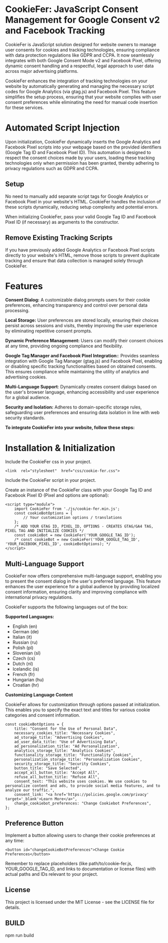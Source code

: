 # CookieFer: JavaScript Consent Management for Google Consent v2 and Facebook Tracking

CookieFer is JavaScript solution designed for website owners to manage user consents for cookies and tracking technologies, ensuring compliance with data protection regulations like GDPR and CCPA. It now seamlessly integrates with both Google Consent Mode v2 and Facebook Pixel, offering dynamic consent handling and a respectful, legal approach to user data across major advertising platforms.

CookieFer enhances the integration of tracking technologies on your website by automatically generating and managing the necessary script codes for Google Analytics (via gtag.js) and Facebook Pixel. This feature simplifies the setup process, ensuring that your website complies with user consent preferences while eliminating the need for manual code insertion for these services.

# Automated Script Injection

Upon initialization, CookieFer dynamically inserts the Google Analytics and Facebook Pixel scripts into your webpage based on the provided identifiers (Google Tag ID and Facebook Pixel ID). This automation is designed to respect the consent choices made by your users, loading these tracking technologies only when permission has been granted, thereby adhering to privacy regulations such as GDPR and CCPA.

## Setup

No need to manually add separate script tags for Google Analytics or Facebook Pixel in your website's HTML. CookieFer handles the inclusion of these scripts dynamically, reducing setup complexity and potential errors.

When initializing CookieFer, pass your valid Google Tag ID and Facebook Pixel ID (if necessary) as arguments to the constructor.

## Remove Existing Tracking Scripts 

If you have previously added Google Analytics or Facebook Pixel scripts directly to your website's HTML, remove those scripts to prevent duplicate tracking and ensure that data collection is managed solely through CookieFer.

# Features

**Consent Dialog:** A customizable dialog prompts users for their cookie preferences, enhancing transparency and control over personal data processing.

**Local Storage:** User preferences are stored locally, ensuring their choices persist across sessions and visits, thereby improving the user experience by eliminating repetitive consent prompts.

**Dynamic Preference Management:** Users can modify their consent choices at any time, providing ongoing compliance and flexibility.

**Google Tag Manager and Facebook Pixel Integration:**: Provides seamless integration with Google Tag Manager (gtag.js) and Facebook Pixel, enabling or disabling specific tracking functionalities based on obtained consents. This ensures compliance while maintaining the utility of analytics and advertising cookies.

**Multi-Language Support**: Dynamically creates consent dialogs based on the user's browser language, enhancing accessibility and user experience for a global audience.

**Security and Isolation:** Adheres to domain-specific storage rules, safeguarding user preferences and ensuring data isolation in line with web security standards.

**To integrate CookieFer into your website, follow these steps:**

# Installation & Initialization

Include the CookieFer css in your project.

    <link  rel="stylesheet"  href="css/cookie-fer.css">

Include the CookieFer script in your project.

Create an instance of the CookieFer class with your Google Tag ID and Facebook Pixel ID (Pixel and options are optional):

    <script type="module">
        import CookieFer from './js/cookie-fer.min.js';
        const cookieBotOptions = {
            // Your customization options / translations
        };
        /* ADD YOUR GTAG ID, PIXEL_ID, OPTIONS - CREATES GTAG/GA4 TAG, PIXEL TAG AND INITIALIZE COOKIES */
        const cookieBot = new CookieFer('YOUR_GOOGLE_TAG_ID');
        /* const cookieBot = new CookieFer('YOUR_GOOGLE_TAG_ID', 'YOUR_FACEBOOK_PIXEL_ID', cookieBotOptions); */
    </script>

## Multi-Language Support

CookieFer now offers comprehensive multi-language support, enabling you to present the consent dialog in the user's preferred language. This feature enhances the user experience for a global audience by providing localized consent information, ensuring clarity and improving compliance with international privacy regulations.

CookieFer supports the following languages out of the box:

**Supported Languages:**

 - English (en) 
 - German (de) 
 - Italian (it) 
 - Russian (ru) 
 - Polish (pl)
 - Slovenian (sl) 
 - Czech (cs) 
 - Dutch (nl) 
 - Icelandic (is) 
 - French (fr)
 - Hungarian (hu)
 - Croatian (hr)

**Customizing Language Content** 

CookieFer allows for  customization through options passed at initialization. This enables you  to specify the exact text and titles for various cookie categories and consent information.

    const cookieBotOptions = {
        title: "Consent for the Use of Personal Data",
        necessary_cookies_title: "Necessary Cookies",
        ad_storage_title: "Advertising Cookies",
        ad_user_data_title: "Use of Advertising Data",
        ad_personalization_title: "Ad Personalization",
        analytics_storage_title: "Analytics Cookies",
        functionality_storage_title: "Functionality Cookies",
        personalization_storage_title: "Personalization Cookies",
        security_storage_title: "Security Cookies",
        button_title: "Save Selected",
        accept_all_button_title: "Accept All",
        refuse_all_button_title: "Refuse All",
        consent_text: "This website uses cookies. We use cookies to personalize content and ads, to provide social media features, and to analyze our traffic.",
        consent_link: "<a href='https://policies.google.com/privacy' target='_blank'>Learn More</a>",
        change_cookiebot_preferences: "Change Cookiebot Preferences",
    };

## Preference Button

Implement a button allowing users to change their cookie preferences at any time:

    <button id="changeCookieBotPreferences">Change Cookie Preferences</button>

Remember to replace placeholders (like path/to/cookie-fer.js, YOUR_GOOGLE_TAG_ID, and links to documentation or license files) with actual paths and IDs relevant to your project. 

## License

This project is licensed under the MIT License - see the LICENSE file for details.

## BUILD

npm run build  
